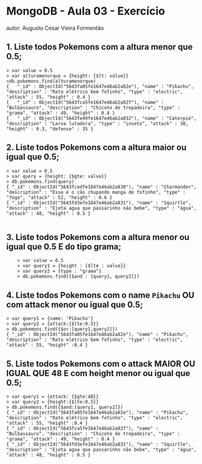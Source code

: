 # MongoDB - Aula 03 - Exercício
autor: Augusto Cesar Vieira Formentão


## 1. Liste todos Pokemons com a altura menor que 0.5;

```
> var value = 0.5
> var alturamenorque = {height: {$lt: value}}
>db.pokemons.find(alturamenorque)
{ 	"_id" : ObjectId("5643fa05fe1647e46ab2a82e"), "name" : "Pikachu", "description" : "Rato elétrico bem fofinho", "type" : "electric", "attack" : 55, "height" : 0.4 }
{ 	"_id" : ObjectId("5643fca5fe1647e46ab2a82f"), "name" : "Bulbassauro", "description" : "Chicote de trepadeira", "type" : "grama", "attack" : 49, "height" : 0.4 }
{   "_id" : ObjectId("5643fe49fe1647e46ab2a832"), "name" : "Caterpie", "description" : "Larva lutadora", "type" : "inseto", "attack" : 30, "height" : 0.3, "defense" : 35 }

```

## 2. Liste todos Pokemons com a altura maior ou igual que 0.5;

```
> var value = 0.5
> var query = {height: {$gte: value}}
> db.pokemons.find(query)
{ "_id" : ObjectId("5643fcedfe1647e46ab2a830"), "name" : "Charmander", "description" : "Esse é o cão chupando manga de fofinho", "type" : "fogo", "attack" : 52, "height" : 0.6 }
{ "_id" : ObjectId("5643fd3efe1647e46ab2a831"), "name" : "Squirtle", "description" : "Ejeta agua que passarinho não bebe", "type" : "água", "attack" : 48, "height" : 0.5 }


```

## 3. Liste todos Pokemons com a altura menor ou igual que 0.5 E do tipo grama;

```
    > var value = 0.5
    > var query1 = {height : {$lte : value}}
    > var query2 = {type : "grama"}
    > db.pokemons.find({$and : [query1, query2]})

```

## 4. Liste todos Pokemons com o name `Pikachu` OU com attack menor ou igual que 0.5;

```
> var query1 = {name: 'Pikachu'}
> var query2 = {attack:{$lte:0.5}}
> db.pokemons.find({$or:[query1,query2]})
{ "_id" : ObjectId("5643fa05fe1647e46ab2a82e"), "name" : "Pikachu", "description" : "Rato elétrico bem fofinho", "type" : "electric", "attack" : 55, "height" :0.4 }

```

## 5. Liste todos Pokemons com o attack MAIOR OU IGUAL QUE 48 E com  height menor ou igual que 0.5;

```
> var query1 = {attack: {$gte:48}}
> var query2 = {height:{$lte:0.5}}
> db.pokemons.find({$and:[query1, query2]})
{ "_id" : ObjectId("5643fa05fe1647e46ab2a82e"), "name" : "Pikachu", "description" : "Rato elétrico bem fofinho", "type" : "electric", "attack" : 55, "height" :0.4 }
{ "_id" : ObjectId("5643fca5fe1647e46ab2a82f"), "name" : "Bulbassauro", "description" : "Chicote de trepadeira", "type" : "grama", "attack" : 49, "height" : 0.4 }
{ "_id" : ObjectId("5643fd3efe1647e46ab2a831"), "name" : "Squirtle", "description" : "Ejeta agua que passarinho não bebe", "type" : "água", "attack" : 48, "height" : 0.5 }

```